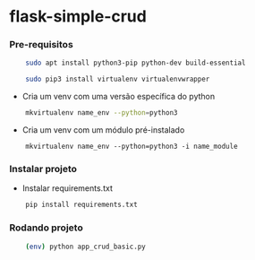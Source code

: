 # flask-simple-crud

### Pre-requisitos
```sh
    sudo apt install python3-pip python-dev build-essential
```

```sh
    sudo pip3 install virtualenv virtualenvwrapper
```

- Cria um venv com uma versão específica do python
```sh
    mkvirtualenv name_env --python=python3
```

- Cria um venv com um módulo pré-instalado
```
    mkvirtualenv name_env --python=python3 -i name_module
```

### Instalar projeto
 - Instalar requirements.txt
```sh
    pip install requirements.txt
```

### Rodando projeto

```sh
    (env) python app_crud_basic.py
```
